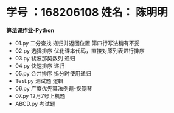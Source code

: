 # 学号 ：168206108  姓名： 陈明明

**算法课作业-Python**
- 01.py 二分查找      递归并返回位置 第四行写法稍有不妥
- 02.py 选择排序      优化课本代码，直接对原列表进行排序
- 03.py 裴波那契数列  递归
- 04.py 快速排序      递归
- 05.py 合并排序      拆分时使用递归
- Test.py 测试题      逻辑
- 06.py 广度优先算法例题-换钢琴 
- 07.py 12月7号上机题
- ABCD.py 考试题
